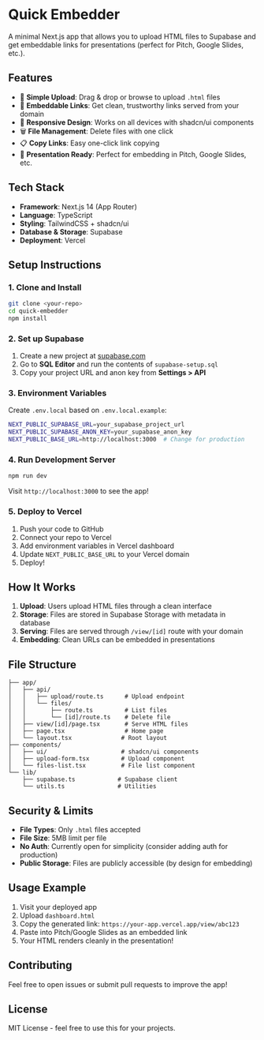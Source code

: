 # Quick Embedder

A minimal Next.js app that allows you to upload HTML files to Supabase and get embeddable links for presentations (perfect for Pitch, Google Slides, etc.).

## Features

- 🚀 **Simple Upload**: Drag & drop or browse to upload `.html` files
- 🔗 **Embeddable Links**: Get clean, trustworthy links served from your domain
- 📱 **Responsive Design**: Works on all devices with shadcn/ui components
- 🗑️ **File Management**: Delete files with one click
- 📋 **Copy Links**: Easy one-click link copying
- 🎯 **Presentation Ready**: Perfect for embedding in Pitch, Google Slides, etc.

## Tech Stack

- **Framework**: Next.js 14 (App Router)
- **Language**: TypeScript
- **Styling**: TailwindCSS + shadcn/ui
- **Database & Storage**: Supabase
- **Deployment**: Vercel

## Setup Instructions

### 1. Clone and Install

```bash
git clone <your-repo>
cd quick-embedder
npm install
```

### 2. Set up Supabase

1. Create a new project at [supabase.com](https://supabase.com)
2. Go to **SQL Editor** and run the contents of `supabase-setup.sql`
3. Copy your project URL and anon key from **Settings > API**

### 3. Environment Variables

Create `.env.local` based on `.env.local.example`:

```bash
NEXT_PUBLIC_SUPABASE_URL=your_supabase_project_url
NEXT_PUBLIC_SUPABASE_ANON_KEY=your_supabase_anon_key
NEXT_PUBLIC_BASE_URL=http://localhost:3000  # Change for production
```

### 4. Run Development Server

```bash
npm run dev
```

Visit `http://localhost:3000` to see the app!

### 5. Deploy to Vercel

1. Push your code to GitHub
2. Connect your repo to Vercel
3. Add environment variables in Vercel dashboard
4. Update `NEXT_PUBLIC_BASE_URL` to your Vercel domain
5. Deploy!

## How It Works

1. **Upload**: Users upload HTML files through a clean interface
2. **Storage**: Files are stored in Supabase Storage with metadata in database
3. **Serving**: Files are served through `/view/[id]` route with your domain
4. **Embedding**: Clean URLs can be embedded in presentations

## File Structure

```
├── app/
│   ├── api/
│   │   ├── upload/route.ts      # Upload endpoint
│   │   └── files/
│   │       ├── route.ts         # List files
│   │       └── [id]/route.ts    # Delete file
│   ├── view/[id]/page.tsx       # Serve HTML files
│   ├── page.tsx                 # Home page
│   └── layout.tsx              # Root layout
├── components/
│   ├── ui/                     # shadcn/ui components
│   ├── upload-form.tsx         # Upload component
│   └── files-list.tsx          # File list component
└── lib/
    ├── supabase.ts            # Supabase client
    └── utils.ts               # Utilities
```

## Security & Limits

- **File Types**: Only `.html` files accepted
- **File Size**: 5MB limit per file
- **No Auth**: Currently open for simplicity (consider adding auth for production)
- **Public Storage**: Files are publicly accessible (by design for embedding)

## Usage Example

1. Visit your deployed app
2. Upload `dashboard.html`
3. Copy the generated link: `https://your-app.vercel.app/view/abc123`
4. Paste into Pitch/Google Slides as an embedded link
5. Your HTML renders cleanly in the presentation!

## Contributing

Feel free to open issues or submit pull requests to improve the app!

## License

MIT License - feel free to use this for your projects.